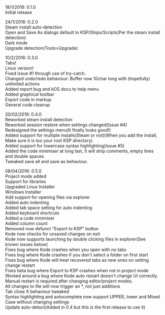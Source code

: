 18/1/2016: 0.1.0  
Initial release  
  
24/1/2016: 0.2.0  
Steam install auto-detection  
Open and Save As dialogs default to KSP/Ships/Scripts(Per the steam install detection)  
Dark mode  
Upgrade detection(Tools>Upgrade)  
  
10/2/2016: 0.3.0  
Tabs!  
Linux version!  
Fixed issue #1 through use of try-catch.  
Changed undo/redo behaviour: Buffer now 10char long with (hopefully) unlimited actions  
Added report bug and kOS docu to help menu  
Added graphical toolbar  
Export code in markup  
General code cleanup  
  
20/02/2016: 0.4.0  
Reworked steam install detection  
Reworked session restore when settings changed(Issue #4)  
Redesigned the settings menu(It finally looks good!)  
Added support for multiple installs(Steam or not)(When you add the install, Make sure it is too your root KSP directory)  
Added support for lowercase syntax highlighting(Issue #5)  
Added the code minimiser at long last, It will strip comments, empty lines and double spaces.  
Tweaked save all and save as behaviour.  
  
08/04/2016: 0.5.0  
Project mode added  
Support for libraries  
Upgraded Linux Installer  
Windows Installer  
Add support for opening files via explorer  
Added auto indenting  
Added tab space setting for auto indenting  
Added keyboard shortcuts  
Added a code minimiser  
Added column count  
Removed now defunct "Export to KSP" button  
Kode now checks for unsaved changes on exit  
Kode now supports launching by double clicking files in explorer(See known issues below)  
Fixes bug where Kode crashes when you open with no tabs  
Fixes bug where Kode crashes if you don't select a folder on first start  
Fixes bug where Kode will treat recovered tabs as new ones on setting change restart  
Fixes beta bug where Export to KSP crashes when not in project mode  
Worked around a bug where Kode auto restart doesn't change UI correctly. Manual restart is required after changing editor/project modes.  
All changes to file will now trigger an *, not just additions  
Tab close X behaviour tweaked   
Syntax highlighting and autocomplete now support UPPER, lower and Mixed Case without changing settings  
Update auto-detect(Added in 0.4 but this is the first release to use it)  
